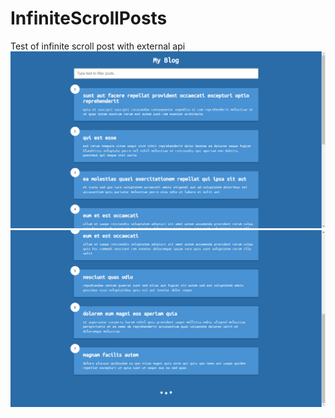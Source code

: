 # InfiniteScrollPosts
 Test of infinite scroll post with external api
 ![preview](preview.png)
 ![preview2](preview2.png)
